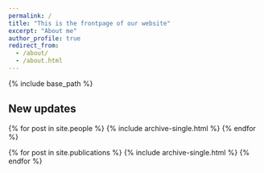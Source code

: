 ```yaml
---
permalink: /
title: "This is the frontpage of our website"
excerpt: "About me"
author_profile: true
redirect_from: 
  - /about/
  - /about.html
---
```

{% include base_path %}

## New updates 

{% for post in site.people %}
  {% include archive-single.html %}
{% endfor %}

{% for post in site.publications %}
  {% include archive-single.html %}
{% endfor %}
